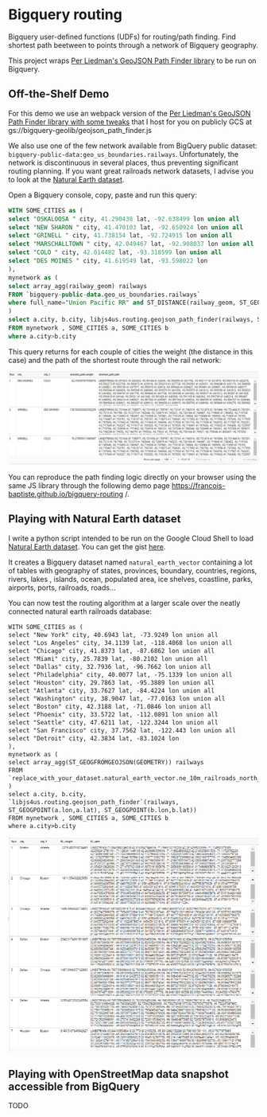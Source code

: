 # Bigquery routing
Bigquery user-defined functions (UDFs) for routing/path finding.
Find shortest path beetween to points through a network of Bigquery geography.

This project wraps [Per Liedman's GeoJSON Path Finder library](https://github.com/perliedman/geojson-path-finder/) to be run on Bigquery.

## Off-the-Shelf Demo
For this demo we use an webpack version of the [Per Liedman's GeoJSON Path Finder library with some tweaks](https://github.com/francois-baptiste/geojson-path-finder/blob/webpack/geojson_path_finder.js) that I host for you on publicly GCS at gs://bigquery-geolib/geojson_path_finder.js

We also use one of the few network available from BigQuery public dataset: `bigquery-public-data:geo_us_boundaries.railways`. Unfortunately, the network is discontinuous in several places, thus preventing significant routing planning. If you want great railroads network datasets, I advise you to look at the [Natural Earth dataset](#playing-with-natural-earth-dataset).

Open a Bigquery console, copy, paste and run this query:
```sql
WITH SOME_CITIES as (
select "OSKALOOSA " city, 41.290438 lat, -92.638499 lon union all 
select "NEW SHARON " city, 41.470103 lat, -92.650924 lon union all
select "GRINELL " city, 41.738154 lat, -92.724915 lon union all
select "MARSCHALLTOWN " city, 42.049467 lat, -92.908037 lon union all
select "COLO " city, 42.014482 lat, -93.318599 lon union all
select "DES MOINES " city, 41.619549 lat, -93.598022 lon
),
mynetwork as (
select array_agg(railway_geom) railways
FROM `bigquery-public-data.geo_us_boundaries.railways`
where full_name="Union Pacific RR" and ST_DISTANCE(railway_geom, ST_GEOGPOINT(-93,42)) <100000
)
select a.city, b.city, libjs4us.routing.geojson_path_finder(railways, ST_GEOGPOINT(a.lon,a.lat), ST_GEOGPOINT(b.lon,b.lat)) shortest_path
FROM mynetwork , SOME_CITIES a, SOME_CITIES b
where a.city>b.city
```
This query returns for each couple of cities the weight (the distance in this case) and the path of the shortest route through the rail network:

![demo](./img/demo.png)







You can reproduce the path finding logic directly on your browser using the same JS library through the following demo page https://francois-baptiste.github.io/bigquery-routing
/.

## Playing with Natural Earth dataset
I write a python script intended to be run on the Google Cloud Shell to load [Natural Earth dataset](https://www.naturalearthdata.com/).
You can get the gist [here](https://gist.github.com/francois-baptiste/bd6694dbcab836aa1e1bb96815a13a8d).


It creates a Bigquery dataset named `natural_earth_vector` containing a lot of tables with geography of states, provinces, boundary, countries, regions, rivers, lakes , islands, ocean, populated area, ice shelves, coastline, parks, airports, ports, railroads, roads...

You can now test the routing algorithm at a larger scale over the neatly connected natural earth railroads database:

```
WITH SOME_CITIES as (
select "New York" city, 40.6943 lat, -73.9249 lon union all
select "Los Angeles" city, 34.1139 lat, -118.4068 lon union all
select "Chicago" city, 41.8373 lat, -87.6862 lon union all
select "Miami" city, 25.7839 lat, -80.2102 lon union all
select "Dallas" city, 32.7936 lat, -96.7662 lon union all
select "Philadelphia" city, 40.0077 lat, -75.1339 lon union all
select "Houston" city, 29.7863 lat, -95.3889 lon union all
select "Atlanta" city, 33.7627 lat, -84.4224 lon union all
select "Washington" city, 38.9047 lat, -77.0163 lon union all
select "Boston" city, 42.3188 lat, -71.0846 lon union all
select "Phoenix" city, 33.5722 lat, -112.0891 lon union all
select "Seattle" city, 47.6211 lat, -122.3244 lon union all
select "San Francisco" city, 37.7562 lat, -122.443 lon union all
select "Detroit" city, 42.3834 lat, -83.1024 lon 
),
mynetwork as (
select array_agg(ST_GEOGFROMGEOJSON(GEOMETRY)) railways
FROM `replace_with_your_dataset.natural_earth_vector.ne_10m_railroads_north_america`
)
select a.city, b.city, `libjs4us.routing.geojson_path_finder`(railways, ST_GEOGPOINT(a.lon,a.lat), ST_GEOGPOINT(b.lon,b.lat))
FROM mynetwork , SOME_CITIES a, SOME_CITIES b
where a.city>b.city
```
![demo](./img/demo2.png)

## Playing with OpenStreetMap data snapshot accessible from BigQuery

TODO
